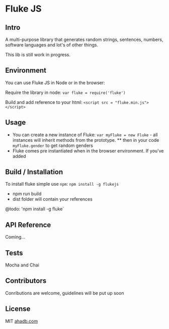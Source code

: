 # Fluke JS

## Intro

A multi-purpose library that generates random strings, sentences, numbers, software languages and lot's of other things.

This lib is still work in progress.

## Environment

You can use Fluke JS in Node or in the browser:

Require the library in node:
`var fluke = require('fluke')`

Build and add reference to your html:
`<script src = "fluke.min.js"></script>`

## Usage

* You can create a new instance of Fluke: `var myFluke = new Fluke` - all instances will inherit methods from the prototype.
 ** then in your code `myFluke.gender` to get random genders
* Fluke comes pre instantiated when in the browser environment. If you've added



## Build / Installation

To install fluke simple use `npm`: `npm install -g flukejs`

* npm run build
* dist folder will contain your references

@todo: 'npm install -g fluke`

## API Reference

Coming...

## Tests

Mocha and Chai

## Contributors

Conributions are welcome, guidelines will be put up soon

## License

MIT [ahadb.com](http:////ahadb.com)


